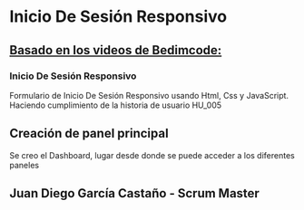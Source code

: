 # Inicio De Sesión Responsivo
## [Basado en los videos de Bedimcode:](https://www.youtube.com/channel/UCgkDs77BoEhMIgRUB4MKrtQ)
### Inicio De Sesión Responsivo

Formulario de Inicio De Sesión Responsivo usando Html, Css y JavaScript.
Haciendo cumplimiento de la historia de usuario HU_005

## Creación de panel principal

Se creo el Dashboard, lugar desde donde se puede acceder a los diferentes paneles

## Juan Diego García Castaño - Scrum Master